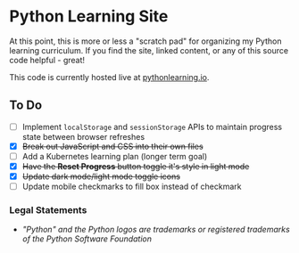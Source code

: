 # Python Learning Site

At this point, this is more or less a "scratch pad" for organizing my Python learning curriculum. If you find the site, linked content, or any of this source code helpful - great!

This code is currently hosted live at [pythonlearning.io](https://www.pythonlearning.io/).

## To Do

- [ ] Implement `localStorage` and `sessionStorage` APIs to maintain progress state between browser refreshes
- [x] ~~Break out JavaScript and CSS into their own files~~
- [ ] Add a Kubernetes learning plan (longer term goal)
- [x] ~~Have the **Reset Progress** button toggle it's style in light mode~~
- [x] ~~Update dark mode/light mode toggle icons~~
- [ ] Update mobile checkmarks to fill box instead of checkmark

### Legal Statements

- _"Python" and the Python logos are trademarks or registered trademarks of the Python Software Foundation_
